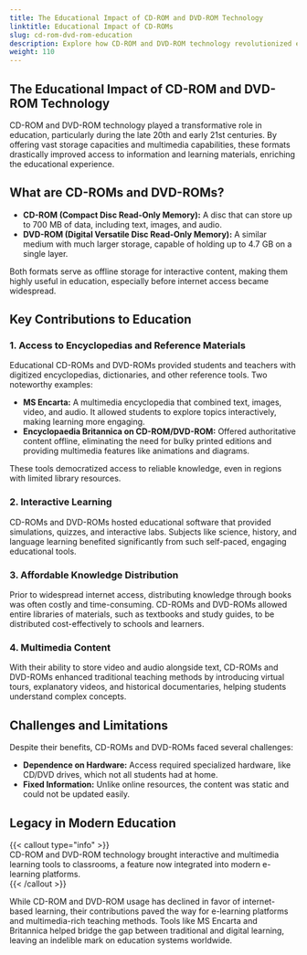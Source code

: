```yaml
---
title: The Educational Impact of CD-ROM and DVD-ROM Technology  
linktitle: Educational Impact of CD-ROMs  
slug: cd-rom-dvd-rom-education  
description: Explore how CD-ROM and DVD-ROM technology revolutionized education through interactive tools like MS Encarta and Britannica.  
weight: 110
---
```


## The Educational Impact of CD-ROM and DVD-ROM Technology  

CD-ROM and DVD-ROM technology played a transformative role in education, particularly during the late 20th and early 21st centuries. By offering vast storage capacities and multimedia capabilities, these formats drastically improved access to information and learning materials, enriching the educational experience.

## What are CD-ROMs and DVD-ROMs?  

- **CD-ROM (Compact Disc Read-Only Memory):** A disc that can store up to 700 MB of data, including text, images, and audio.  
- **DVD-ROM (Digital Versatile Disc Read-Only Memory):** A similar medium with much larger storage, capable of holding up to 4.7 GB on a single layer.  

Both formats serve as offline storage for interactive content, making them highly useful in education, especially before internet access became widespread.

## Key Contributions to Education  

### 1. **Access to Encyclopedias and Reference Materials**  
Educational CD-ROMs and DVD-ROMs provided students and teachers with digitized encyclopedias, dictionaries, and other reference tools. Two noteworthy examples:  

- **MS Encarta:** A multimedia encyclopedia that combined text, images, video, and audio. It allowed students to explore topics interactively, making learning more engaging.  
- **Encyclopaedia Britannica on CD-ROM/DVD-ROM:** Offered authoritative content offline, eliminating the need for bulky printed editions and providing multimedia features like animations and diagrams.  

These tools democratized access to reliable knowledge, even in regions with limited library resources.  

### 2. **Interactive Learning**  
CD-ROMs and DVD-ROMs hosted educational software that provided simulations, quizzes, and interactive labs. Subjects like science, history, and language learning benefited significantly from such self-paced, engaging educational tools.  

### 3. **Affordable Knowledge Distribution**  
Prior to widespread internet access, distributing knowledge through books was often costly and time-consuming. CD-ROMs and DVD-ROMs allowed entire libraries of materials, such as textbooks and study guides, to be distributed cost-effectively to schools and learners.  

### 4. **Multimedia Content**  
With their ability to store video and audio alongside text, CD-ROMs and DVD-ROMs enhanced traditional teaching methods by introducing virtual tours, explanatory videos, and historical documentaries, helping students understand complex concepts.  

## Challenges and Limitations  

Despite their benefits, CD-ROMs and DVD-ROMs faced several challenges:  

- **Dependence on Hardware:** Access required specialized hardware, like CD/DVD drives, which not all students had at home.  
- **Fixed Information:** Unlike online resources, the content was static and could not be updated easily.  

## Legacy in Modern Education  

{{< callout type="info" >}}  
CD-ROM and DVD-ROM technology brought interactive and multimedia learning tools to classrooms, a feature now integrated into modern e-learning platforms.  
{{< /callout >}}  

While CD-ROM and DVD-ROM usage has declined in favor of internet-based learning, their contributions paved the way for e-learning platforms and multimedia-rich teaching methods. Tools like MS Encarta and Britannica helped bridge the gap between traditional and digital learning, leaving an indelible mark on education systems worldwide.  